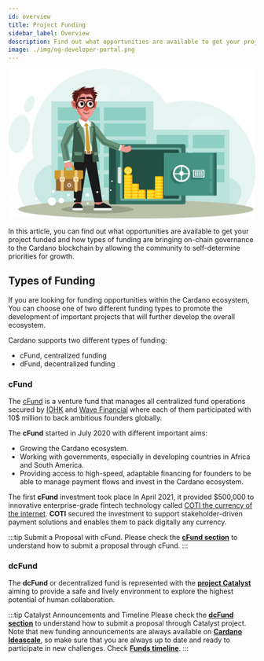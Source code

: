 ```yaml
---
id: overview
title: Project Funding
sidebar_label: Overview
description: Find out what opportunities are available to get your project funded.
image: ./img/og-developer-portal.png
---
```


![img](../../static/img/card-funding.svg)

In this article, you can find out what opportunities are available to get your project funded and how types of funding are bringing on-chain governance to the Cardano blockchain by allowing the community to self-determine priorities for growth.

## Types of Funding

If you are looking for funding opportunities within the Cardano ecosystem, You can choose one of two different funding types to promote the development of important projects that will further develop the overall ecosystem.

Cardano supports two different types of funding:
* cFund, centralized funding
* dFund, decentralized funding

### cFund

The [cFund](https://cfund.vc/) is a venture fund that manages all centralized fund operations secured by [IOHK](https://iohk.io/) and [Wave Financial](https://wavegp.com/) where each of them participated with 10$ million to back ambitious founders globally.

The **cFund** started in July 2020 with different important aims:
* Growing the Cardano ecosystem.
* Working with governments, especially in developing countries in Africa and South America.
* Providing access to high-speed, adaptable financing for founders to be able to manage payment flows and invest in the Cardano ecosystem.

The first **cFund** investment took place In April 2021, it provided $500,000 to innovative enterprise-grade fintech technology called [COTI the currency of the internet](https://coti.io/). **COTI** secured the investment to support stakeholder-driven payment solutions and enables them to pack digitally any currency.

:::tip Submit a Proposal with cFund.
Please check the [**cFund section**](../funding/cfund) to understand how to submit a proposal through cFund.
:::

### dcFund
The **dcFund** or decentralized fund is represented with the [**project Catalyst**](https://cardano.ideascale.com/) aiming to provide a safe and lively environment to explore the highest potential of human collaboration.

:::tip Catalyst Announcements and Timeline
Please check the [**dcFund section**](../funding/dcfund) to understand how to submit a proposal through Catalyst project. Note that new funding announcements are always available on [**Cardano Ideascale**](https://cardano.ideascale.com/), so make sure that you are always up to date and ready to participate in new challenges. Check [**Funds timeline**](https://cardanocataly.st/funds/).
:::
